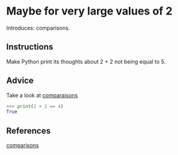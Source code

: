 # Maybe for very large values of 2

Introduces: comparisons.

## Instructions

Make Python print its thoughts about 2 + 2 not being equal to 5.

## Advice

Take a look at [comparaisons](https://docs.python.org/3/library/stdtypes.html#comparisons)

```python
>>> print(2 + 2 == 4)
True
```

## References
[comparisons](https://docs.python.org/3.1/library/stdtypes.html#comparisons)

